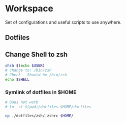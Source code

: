 # Workspace

Set of configurations and useful scripts to use anywhere.

## Dotfiles

## Change Shell to zsh

```bash
chsh $(echo $USER)
# change to: /bin/zsh
# Check - Should be /bin/zsh
echo $SHELL
```

### Symlink of dotfiles in $HOME

```bash
# Does not work
# ln -sf $(pwd)/dotfiles $HOME/dotfiles

cp ./dotfiles/zsh/.zshrc $HOME/
```